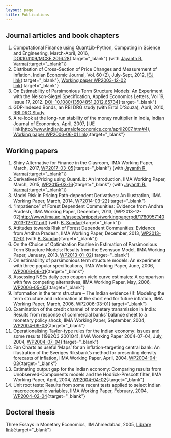 ```yaml
---
layout: page
title: Publications
---
```


## Journal articles and book chapters

1. Computational Finance using QuantLib-Python, Computing in Science and
   Engineering, March-April, 2016,
   [DOI:10.1109/MCSE.2016.28](http://dx.doi.org/10.1109/MCSE.2016.28){:target="_blank"}
   (with [Jayanth R. Varma](https://www.jrvarma.in/){:target="_blank"})
2. Distribution of Cross-Section of Price Changes and Measurement of Inflation,
   Indian Economic Journal, Vol. 60 (2), July-Sept, 2012, [IEJ
   link](http://www.iima.ac.in/assets/snippets/workingpaperpdf/2003-12-02vineet.pdf){:target="_blank"},
   [Working paper WP2003-12-02
   link](http://www.iima.ac.in/assets/snippets/workingpaperpdf/2003-12-02vineet.pdf){:target="_blank"}
3. On Estimability of Parsimonious Term Structure Models: An Experiment with the
   Nelson-Siegel Specification, Applied Economics Letters, Vol 19, Issue
   17, 2012. [DOI:
   10.1080/13504851.2012.65734](http://www.tandfonline.com/doi/abs/10.1080/13504851.2012.657343){:target="_blank"}
4. GDP-Indexed Bonds, an RBI DRG study (with Errol D'Souza), April, 2010, [RBI
   DRG Study](http://rbidocs.rbi.org.in/rdocs/Publications/PDFs/DSRS210410.pdf)
5. A re-look at the long-run stability of the money multiplier in India, Indian
   Journal of Economics, April, 2007, [IJE
   link]http://www.indianjournalofeconomics.com/april2007.htm#4), [Working paper
   WP2006-06-01
   link](http://www.iima.ac.in/assets/snippets/workingpaperpdf/2004-09-02vineet.pdf){:target="_blank"}

## Working papers

1. Shiny Alternative for Finance in the Clasroom, IIMA Working Paper, March,
   2017,
   [WP2017-03-05](https://web.iima.ac.in/assets/snippets/workingpaperpdf/2582881092017-03-05.pdf){:target="_blank"}
   (with [Jayanth R. Varma](https://www.jrvarma.in/){:target="_blank"})
2. Derivatives Pricing using QuantLib: An Introduction, IIMA Working Paper,
   March, 2015,
   [WP2015-03-16](http://icmrindia.vikalpa.com/assets/snippets/workingpaperpdf/10947720332015-03-16.pdf){:target="_blank"}
   (with [Jayanth R. Varma](https://www.jrvarma.in/){:target="_blank"})
3. Model Risk in Pricing Path-dependent Derivatives: An Illustration, IIMA
   Working Paper, March, 2014,
   [WP2014-03-22](http://www.iima.ac.in/assets/snippets/workingpaperpdf/16203593332014-03-22.pdf){:target="_blank"}
4. “Impatience” of Forest Dependent Communities: Evidence from Andhra Pradesh,
   IIMA Working Paper, December, 2013,
   [WP2013-12-02]http://www.iima.ac.in/assets/snippets/workingpaperpdf/17809571402013-12-02.pdf)
   (with
   [B. Sundar](http://www.iima.ac.in/fpm/index.php?fpmid=sundarb){:target="_blank"})
5. Attitudes towards Risk of Forest Dependent Communities: Evidence from Andhra
   Pradesh, IIMA Working Paper, December, 2013,
   [WP2013-12-01](http://www.iima.ac.in/assets/snippets/workingpaperpdf/14846613122013-12-01.pdf)
   (with
   [B. Sundar](http://www.iima.ac.in/fpm/index.php?fpmid=sundarb){:target="_blank"})
6. On the Choice of Optimization Routine in Estimation of Parsimonious Term
   Structure Models: Results from the Svensson Model, IIMA Working Paper,
   January, 2013,
   [WP2013-01-02](http://www.iima.ac.in/assets/snippets/workingpaperpdf/15603166612013-01-02.pdf){:target="_blank"}
7. On estimability of parsimonious term structure models: An experiment with
   three popular specifications, IIMA Working Paper, June, 2006,
   [WP2006-06-01](http://www.iima.ac.in/assets/snippets/workingpaperpdf/2006-06-01vvirmani.pdf){:target="_blank"}
8. Assessing NSEs daily zero coupon yield curve estimates: A comparison with few
   competing alternatives, IIMA Working Paper, May, 2006,
   [WP2006-05-05](http://www.iima.ac.in/assets/snippets/workingpaperpdf/2006-05-05vvirmani.pdf){:target="_blank"}
9.  Information in the term structure – The Indian evidence (I): Modeling the
    term structure and information at the short end for future inflation, IIMA
    Working Paper, March, 2006,
    [WP2006-03-01](http://www.iima.ac.in/assets/snippets/workingpaperpdf/2006-03-01vineet.pdf){:target="_blank"}
10. Examination of the credit channel of monetary transmission in India: Results
    from response of commercial banks’ balance sheet to a monetary policy shock,
    IIMA Working Paper, September, 2004,
    [WP2004-09-03](http://www.iima.ac.in/assets/snippets/workingpaperpdf/2004-09-03vineet.pdf){:target="_blank"}
11. Operationalising Taylor-type rules for the Indian economy: Issues and some
    results (1992Q3 2001Q4), IIMA Working Paper 2004-07-04, July, 2004,
    [WP2004-07-04](http://www.iima.ac.in/assets/snippets/workingpaperpdf/2004-07-04vineet.pdf){:target="_blank"}
12. Fan Charts as useful ‘Maps’ for an inflation-targeting central bank: An
    illustration of the Sveriges Riksbank’s method for presenting density
    forecasts of inflation, IIMA Working Paper, April, 2004,
    [WP2004-04-03](http://www.iima.ac.in/assets/snippets/workingpaperpdf/2004-04-03vineet.pdf){:target="_blank"}
13. Estimating output gap for the Indian economy: Comparing results from
    Unobserved-Components models and the Hodrick-Prescott filter, IIMA Working
    Paper, April, 2004,
    [WP2004-04-02](http://www.iima.ac.in/assets/snippets/workingpaperpdf/2004-04-02vineet.pdf){:target="_blank"}
14. Unit root tests: Results from some recent tests applied to select Indian
    macroeconomic variables, IIMA Working Paper, February, 2004,
    [WP2004-02-04](http://www.iima.ac.in/assets/snippets/workingpaperpdf/2004-02-04vineet.pdf){:target="_blank"}

## Doctoral thesis

Three Essays in Monetary Economics, IIM Ahmedabad, 2005, [Library
link](http://vslopac.iima.ac.in/cgi-bin/koha/opac-detail.pl?biblionumber=130076&shelfbrowse_itemnumber=217267){:target="_blank"}

